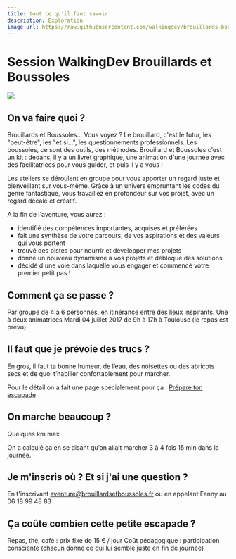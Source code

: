 ```yaml
---
title: tout ce qu'il faut savoir
description: Exploration
image_url: https://raw.githubusercontent.com/walkingdev/brouillards-boussoles/master/brouillards-boussoles-header-2.jpg
---
```


# Session WalkingDev Brouillards et Boussoles

![](https://raw.githubusercontent.com/walkingdev/brouillards-boussoles/master/brouillards-boussoles-header-2.jpg)

## On va faire quoi ?

Brouillards et Boussoles... Vous voyez ? Le brouillard, c'est le futur, les "peut-être", les "et si...", les questionnements professionnels. Les boussoles, ce sont des outils, des méthodes.
Brouillard et Boussoles c'est un kit : dedans, il y a un livret graphique, une animation d'une journée avec des facilitatrices pour vous guider, et puis il y a vous ! 

Les ateliers se déroulent en groupe pour vous apporter un regard juste et bienveillant sur vous-même.
Grâce à un univers empruntant les codes du genre fantastique, vous travaillez en profondeur sur vos projet, avec un regard décalé et créatif.

A la fin de l'aventure, vous aurez : 
- identifié des compétences importantes, acquises et préférées
- fait une synthèse de votre parcours, de vos aspirations et des valeurs qui vous portent
- trouvé des pistes pour nourrir et développer mes projets
- donné un nouveau dynamisme à vos projets  et débloqué des solutions
- décidé d'une voie dans laquelle vous engager et commencé votre premier petit pas !

## Comment ça se passe ?

Par groupe de 4 à 6 personnes, en itinérance entre des lieux inspirants.
Une à deux animatrices
Mardi 04 juillet 2017 de 9h à 17h à Toulouse (le repas est prévu). 

## Il faut que je prévoie des trucs ?

En gros, il faut ta bonne humeur, de l’eau, des noisettes ou des abricots secs et de quoi t’habiller confortablement pour marcher.

Pour le détail on a fait une page spécialement pour ça : [Prépare ton escapade](http://walkingdev.fr/#walkingdev/brouillards-boussolles/blob/master/v31/prepare-ton-escapade.md)

## On marche beaucoup ?

Quelques km max.

On a calculé ça en se disant qu’on allait marcher 3 à 4 fois 15 min dans la journée.

## Je m'inscris où ? Et si j'ai une question ?

En t'inscrivant aventure@brouillardsetboussoles.fr
ou en appelant Fanny au 06 18 99 48 83

## Ça coûte combien cette petite escapade ?

Repas, thé, café : prix fixe de 15 € / jour
Coût pédagogique : participation consciente
(chacun donne ce qui lui semble juste en fin de journée)





